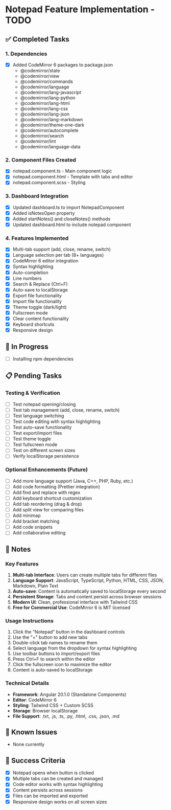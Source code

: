 # Notepad Feature Implementation - TODO

## ✅ Completed Tasks

### 1. Dependencies
- [x] Added CodeMirror 6 packages to package.json
  - @codemirror/state
  - @codemirror/view
  - @codemirror/commands
  - @codemirror/language
  - @codemirror/lang-javascript
  - @codemirror/lang-python
  - @codemirror/lang-html
  - @codemirror/lang-css
  - @codemirror/lang-json
  - @codemirror/lang-markdown
  - @codemirror/theme-one-dark
  - @codemirror/autocomplete
  - @codemirror/search
  - @codemirror/lint
  - @codemirror/language-data

### 2. Component Files Created
- [x] notepad.component.ts - Main component logic
- [x] notepad.component.html - Template with tabs and editor
- [x] notepad.component.scss - Styling

### 3. Dashboard Integration
- [x] Updated dashboard.ts to import NotepadComponent
- [x] Added isNotesOpen property
- [x] Added startNotes() and closeNotes() methods
- [x] Updated dashboard.html to include notepad component

### 4. Features Implemented
- [x] Multi-tab support (add, close, rename, switch)
- [x] Language selection per tab (8+ languages)
- [x] CodeMirror 6 editor integration
- [x] Syntax highlighting
- [x] Auto-completion
- [x] Line numbers
- [x] Search & Replace (Ctrl+F)
- [x] Auto-save to localStorage
- [x] Export file functionality
- [x] Import file functionality
- [x] Theme toggle (dark/light)
- [x] Fullscreen mode
- [x] Clear content functionality
- [x] Keyboard shortcuts
- [x] Responsive design

## 🔄 In Progress
- [ ] Installing npm dependencies

## 📋 Pending Tasks

### Testing & Verification
- [ ] Test notepad opening/closing
- [ ] Test tab management (add, close, rename, switch)
- [ ] Test language switching
- [ ] Test code editing with syntax highlighting
- [ ] Test auto-save functionality
- [ ] Test export/import files
- [ ] Test theme toggle
- [ ] Test fullscreen mode
- [ ] Test on different screen sizes
- [ ] Verify localStorage persistence

### Optional Enhancements (Future)
- [ ] Add more language support (Java, C++, PHP, Ruby, etc.)
- [ ] Add code formatting (Prettier integration)
- [ ] Add find and replace with regex
- [ ] Add keyboard shortcut customization
- [ ] Add tab reordering (drag & drop)
- [ ] Add split view for comparing files
- [ ] Add minimap
- [ ] Add bracket matching
- [ ] Add code snippets
- [ ] Add collaborative editing

## 📝 Notes

### Key Features
1. **Multi-tab Interface**: Users can create multiple tabs for different files
2. **Language Support**: JavaScript, TypeScript, Python, HTML, CSS, JSON, Markdown, Plain Text
3. **Auto-save**: Content is automatically saved to localStorage every second
4. **Persistent Storage**: Tabs and content persist across browser sessions
5. **Modern UI**: Clean, professional interface with Tailwind CSS
6. **Free for Commercial Use**: CodeMirror 6 is MIT licensed

### Usage Instructions
1. Click the "Notepad" button in the dashboard controls
2. Use the "+" button to add new tabs
3. Double-click tab names to rename them
4. Select language from the dropdown for syntax highlighting
5. Use toolbar buttons to import/export files
6. Press Ctrl+F to search within the editor
7. Click the fullscreen icon to maximize the editor
8. Content is auto-saved to localStorage

### Technical Details
- **Framework**: Angular 20.1.0 (Standalone Components)
- **Editor**: CodeMirror 6
- **Styling**: Tailwind CSS + Custom SCSS
- **Storage**: Browser localStorage
- **File Support**: .txt, .js, .ts, .py, .html, .css, .json, .md

## 🐛 Known Issues
- None currently

## 🎯 Success Criteria
- [x] Notepad opens when button is clicked
- [x] Multiple tabs can be created and managed
- [x] Code editor works with syntax highlighting
- [x] Content persists across sessions
- [x] Files can be imported and exported
- [x] Responsive design works on all screen sizes
